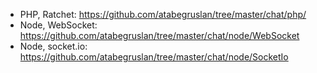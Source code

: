 - PHP, Ratchet: https://github.com/atabegruslan/tree/master/chat/php/
- Node, WebSocket: https://github.com/atabegruslan/tree/master/chat/node/WebSocket
- Node, socket.io: https://github.com/atabegruslan/tree/master/chat/node/SocketIo
